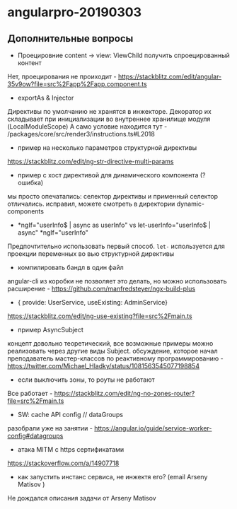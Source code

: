 # angularpro-20190303


## Дополнительные вопросы

- Проецировние content -> view: ViewChild получить спроецированный контент

Нет, проецирования не проиходит - https://stackblitz.com/edit/angular-35v9ow?file=src%2Fapp%2Fapp.component.ts

- exportAs & Injector

Директивы по умолчанию не хранятся в инжекторе. Декоратор их складывает при инициализации во внутреннее хранилище модуля (LocalModuleScope)
А само условие находится тут - /packages/core/src/render3/instructions.ts#L2018

- пример на несколько параметров структурной директивы

https://stackblitz.com/edit/ng-str-directive-multi-params

- пример с хост директивой для динамического компонента (?ошибка)

мы просто опечатались: селектор директивы и применный селектор отличались.
исправил, можете смотреть в директории dynamic-components

- *ngIf="userInfo$ | async as userInfo" vs let-userInfo="userInfo$ | async" *ngIf="userInfo"

Предпочтительно использовать первый способ. `let-` используется для проекции переменных во вью структурной директивы

- компилировать бандл в один файл

angular-cli из коробки не позволяет это делать, 
но можно использовать расширение - https://github.com/manfredsteyer/ngx-build-plus

- { provide: UserService, useExisting: AdminService}

https://stackblitz.com/edit/ng-use-existing?file=src%2Fmain.ts

- пример AsyncSubject

концепт довольно теоретический, все возможные примеры можно реализовать через другие виды Subject.
обсуждение, которое начал преподаватель мастер-классов по реактивному программированию - https://twitter.com/Michael_Hladky/status/1081563545077198854

- если выключить зоны, то роуты не работают

Все работает - https://stackblitz.com/edit/ng-no-zones-router?file=src%2Fmain.ts

- SW: cache API config // dataGroups

разобрали уже на занятии - https://angular.io/guide/service-worker-config#datagroups

- атака MITM с https сертификатами

https://stackoverflow.com/a/14907718

- как запустить инстанс сервиса, не инжектя его? (email Arseny Matisov )

Не дождался описания задачи от Arseny Matisov